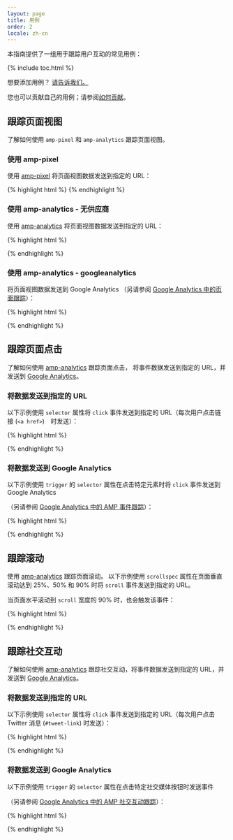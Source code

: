 ```yaml
---
layout: page
title: 用例
order: 2
locale: zh-cn
---
```


本指南提供了一组用于跟踪用户互动的常见用例：

{% include toc.html %}

想要添加用例？ 
[请告诉我们。](https://github.com/ampproject/docs/issues/new)

您也可以贡献自己的用例；请参阅[如何贡献](https://www.ampproject.org/docs/support/contribute.html)。


## 跟踪页面视图

了解如何使用 `amp-pixel` 和 `amp-analytics` 跟踪页面视图。 

### 使用 amp-pixel

使用
[amp-pixel](/docs/reference/amp-pixel.html) 将页面视图数据发送到指定的 URL：

{% highlight html %}
<amp-pixel src="https://foo.com/pixel?"></amp-pixel>
{% endhighlight %}

### 使用 amp-analytics - 无供应商

使用
[amp-analytics](/docs/reference/extended/amp-analytics.html) 将页面视图数据发送到指定的 URL：

{% highlight html %}
<amp-analytics>
<script type="application/json">
{
  "requests": {
    "pageview": "https://example.com/analytics?url=${canonicalUrl}&title=${title}&acct=${account}"
  },
  "vars": {
    "account": "ABC123"
  },
  "triggers": {
    "trackPageview": {
      "on": "visible",
      "request": "pageview"
    }
  }
}
</script>
</amp-analytics>
{% endhighlight %}

### 使用 amp-analytics - googleanalytics

将页面视图数据发送到 Google Analytics
（另请参阅 [Google Analytics 中的页面跟踪](https://developers.google.com/analytics/devguides/collection/amp-analytics/#page_tracking)）： 

{% highlight html %}
<amp-analytics type="googleanalytics" id="analytics1">
<script type="application/json">
{
  "vars": {
    "account": "UA-XXXXX-Y"  // Replace with your property ID.
  },
  "triggers": {
    "trackPageview": {  // Trigger names can be any string. trackPageview is not a required name.
      "on": "visible",
      "request": "pageview"
    }
  }
}
</script>
</amp-analytics>
{% endhighlight %}

## 跟踪页面点击

了解如何使用
[amp-analytics](/docs/reference/extended/amp-analytics.html) 跟踪页面点击，
将事件数据发送到指定的 URL，并发送到
[Google Analytics](https://developers.google.com/analytics/devguides/collection/amp-analytics/)。

### 将数据发送到指定的 URL

以下示例使用 `selector` 属性将 `click` 事件发送到指定的 URL（每次用户点击链接 (`<a href>`)　时发送）：


{% highlight html %}
<amp-analytics>
<script type="application/json">
{
  "requests": {
    "event": "https://example.com/analytics?eid=${eventId}&elab=${eventLabel}&acct=${account}"
  },
  "vars": {
    "account": "ABC123"
  },
  "triggers": {
    "trackAnchorClicks": {
      "on": "click",
      "selector": "a",
      "request": "event",
      "vars": {
        "eventId": "42",
        "eventLabel": "clicked on a link"
      }
    }
  }
}
</script>
</amp-analytics>
{% endhighlight %}

### 将数据发送到 Google Analytics

以下示例使用 `trigger` 的 `selector` 属性在点击特定元素时将 `click` 事件发送到 Google Analytics

（另请参阅
[Google Analytics 中的 AMP 事件跟踪](https://developers.google.com/analytics/devguides/collection/amp-analytics/#event_tracking)）：

{% highlight html %}
<amp-analytics type="googleanalytics" id="analytics3">
<script type="application/json">
{
  "vars": {
    "account": "UA-XXXXX-Y"  // Replace with your property ID.
  },
  "triggers": {
    "trackClickOnHeader" : {
      "on": "click",
      "selector": "#header",
      "request": "event",
      "vars": {
        "eventCategory": "ui-components",
        "eventAction": "header-click"
      }
    }
  }
}
</script>
</amp-analytics>
{% endhighlight %}

## 跟踪滚动

使用 [amp-analytics](/docs/reference/extended/amp-analytics.html) 跟踪页面滚动。
以下示例使用 `scrollspec` 属性在页面垂直滚动达到 25%、50% 和 90% 时将 `scroll` 事件发送到指定的 URL。

当页面水平滚动到
`scroll` 宽度的 90% 时，也会触发该事件：

{% highlight html %}
<amp-analytics>
<script type="application/json">
{
  "requests": {
    "event": "https://example.com/analytics?eid=${eventId}&elab=${eventLabel}&acct=${account}"
  },
  "vars": {
    "account": "ABC123"
  },
  "triggers": {
    "scrollPings": {
      "on": "scroll",
      "scrollSpec": {
        "verticalBoundaries": [25, 50, 90],
        "horizontalBoundaries": [90]
      }
    }
  }
}
</script>
</amp-analytics>
{% endhighlight %}

## 跟踪社交互动

了解如何使用
[amp-analytics](/docs/reference/extended/amp-analytics.html) 跟踪社交互动，将事件数据发送到指定的 URL，并发送到
[Google Analytics](https://developers.google.com/analytics/devguides/collection/amp-analytics/)。


### 将数据发送到指定的 URL

以下示例使用 `selector` 属性将 `click` 事件发送到指定的 URL（每次用户点击 Twitter 消息 (`#tweet-link`) 时发送）：


{% highlight html %}
<amp-analytics>
<script type="application/json">
{
  "requests": {
    "event": "https://example.com/analytics?eid=${eventId}&elab=${eventLabel}&acct=${account}"
  },
  "vars": {
    "account": "ABC123"
  },
  "triggers": {
    "trackClickOnTwitterLink": {
      "on": "click",
      "selector": "#tweet-link",
      "request": "event",
      "vars": {
        "eventId": "43",
        "eventLabel": "clicked on a tweet link"
      }
    }
  }
}
</script>
</amp-analytics>
{% endhighlight %}

### 将数据发送到 Google Analytics

以下示例使用 `trigger` 的 `selector` 属性在点击特定社交媒体按钮时发送事件

（另请参阅
[Google Analytics 中的 AMP 社交互动跟踪](https://developers.google.com/analytics/devguides/collection/amp-analytics/#social_interactions)）：

{% highlight html %}
<amp-analytics type="googleanalytics" id="analytics4">
<script type="application/json">
{
  "vars": {
    "account": "UA-XXXXX-Y" // Replace with your property ID.
  },
  "triggers": {
    "trackClickOnTwitterLink" : {
      "on": "click",
      "selector": "#tweet-link",
      "request": "social",
      "vars": {
          "socialNetwork": "twitter",
          "socialAction": "tweet",
          "socialTarget": "https://www.examplepetstore.com"
      }
    }
  }
}
</script>
</amp-analytics>
{% endhighlight %}
